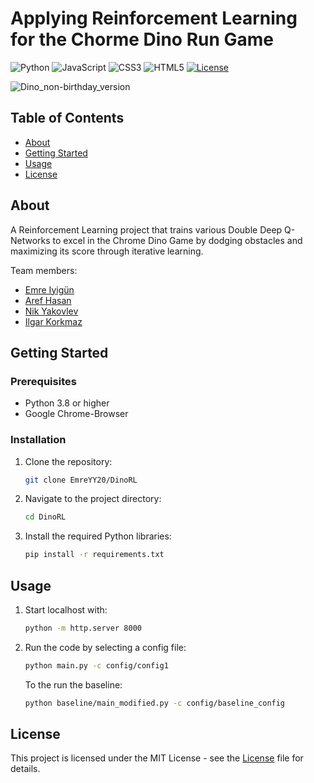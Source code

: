 # Applying Reinforcement Learning for the Chorme Dino Run Game

![Python](https://img.shields.io/badge/python-3670A0?style=for-the-badge&logo=python&logoColor=ffdd54)
![JavaScript](https://img.shields.io/badge/javascript-%23323330.svg?style=for-the-badge&logo=javascript&logoColor=%23F7DF1E)
![CSS3](https://img.shields.io/badge/css3-%231572B6.svg?style=for-the-badge&logo=css3&logoColor=white)
![HTML5](https://img.shields.io/badge/html5-%23E34F26.svg?style=for-the-badge&logo=html5&logoColor=white)
[![License](https://img.shields.io/badge/license-MIT-blue.svg)](LICENSE)

![Dino_non-birthday_version](https://github.com/EmreYY20/DinoRL/assets/120115560/9609942f-1c2a-403f-a98d-7f987b34fb54)


## Table of Contents

- [About](#about)
- [Getting Started](#getting-started)
- [Usage](#usage)
- [License](#license)

## About

A Reinforcement Learning project that trains various Double Deep Q-Networks to excel in the Chrome Dino Game by dodging obstacles and maximizing its score through iterative learning.

Team members:
- [Emre Iyigün](https://github.com/EmreYY20) 
- [Aref Hasan](https://github.com/aref-hasan) 
- [Nik Yakovlev](https://github.com/nikyak10)
- [Ilgar Korkmaz](https://github.com/ilgark)

## Getting Started

### Prerequisites

- Python 3.8 or higher
- Google Chrome-Browser
  
### Installation

1. Clone the repository:

   ```bash
   git clone EmreYY20/DinoRL

2. Navigate to the project directory:
   ```bash
   cd DinoRL

3. Install the required Python libraries:
   ```bash
   pip install -r requirements.txt

## Usage

1. Start localhost with:

   ```bash
   python -m http.server 8000
   ```

2. Run the code by selecting a config file:

   ```bash
   python main.py -c config/config1
   ```

   To the run the baseline:
   ```bash
   python baseline/main_modified.py -c config/baseline_config
   ```

   

## License
This project is licensed under the MIT License - see the [License](LICENSE) file for details. 
